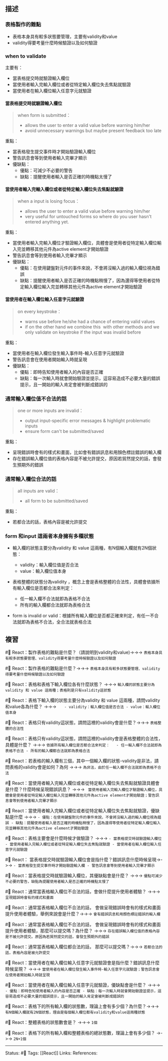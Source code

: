 ## 描述


### 表格製作的難點
- 表格本身具有較多狀態要管理，主要有validity和value
- validity得要考量什麼時候驗證以及如何驗證



### when to validate
主要有：
- 當表格提交時就驗證輸入欄位
- 當使用者輸入完輸入欄位或者從特定輸入欄位失去焦點就驗證
- 當使用者在輸入欄位輸入任意字元就驗證


#### 當表格提交時就驗證輸入欄位
> when form is submitted：
>- allows the user to enter a valid value before warning him/her 
>- avoid unnecessary warnings but maybe present feedback too late 

重點：
- 當表格發生提交事件時才開始驗證輸入欄位
- 警告訊息會等到使用者輸入完畢才顯示
- 優缺點：
	- 優點：可減少不必要的警告
	- 缺點：提醒使用者輸入是否正確的時機點太慢了
#### 當使用者輸入完輸入欄位或者從特定輸入欄位失去焦點就驗證

> when a input is losing focus：
> - allows the user to enter a valid value before warning him/her 
> - very useful for untouched forms so where do you user hasn't entered anything yet.

重點：
- 當使用者輸入完輸入欄位才驗證輸入欄位，具體會是使用者從特定輸入欄位輸入完並轉移其他元件為active element才開始驗證
- 警告訊息會等到使用者輸入完畢才顯示
- 優缺點：
	- 優點：在使用鍵盤對元件的事件來說，不會將沒輸入過的輸入欄位視為錯誤
	- 缺點：提醒使用者輸入是否正確的時機點稍慢了，因為還得等使用者從特定輸入欄位輸入完並轉移其他元件為active element才開始驗證





#### 當使用者在輸入欄位輸入任意字元就驗證
> on every keystroke：
>- warns use before he/she had a chance of entering valid values 
>- if on the other hand we combine this  with other methods and we only validate on keystroke if the input was invalid before


重點：
- 當使用者在輸入欄位發生輸入事件時-輸入任意字元就驗證
- 警告訊息會在使用者開始輸入時就呈現
- 優缺點：
	- 優點：即時告知使用者輸入的內容是否正確
	- 缺點：每一次輸入時就會開始驗證並提示，這容易造成不必要大量的錯誤提示，且一開始的輸入肯定會被判斷成錯誤的




###  通常輸入欄位值不合法的話

> one or more inputs are invalid：
> - output input-specific error messages & highlight problematic inputs
> - ensure form can't be submitted/saved


重點：
- 呈現錯誤時會有的樣式和畫面，比如會有錯誤訊息和用顏色標註錯誤的輸入欄
- 存在錯誤輸入欄位值的表格內容是不被允許提交，原因若貿然提交的話，會發生預期外的錯誤


### 通常輸入欄位合法的話
 
> all inputs are valid：
> - all form to be submitted/saved

重點：
- 若都合法的話，表格內容是被允許提交

###  form 和input 這兩者本身擁有多種狀態

- 輸入欄的狀態主要分為validity 和 value 這兩種，有N個輸入欄就有2N個狀態：
	- validity：輸入欄位值是否合法
	- value：輸入欄位值本身
- 表格整體的狀態分為validity ，概念上會是表格整體的合法性，具體會依據所有輸入欄位是否都合法來判定：
	- 任一輸入欄不合法就即為表格不合法
	- 所有的輸入欄都合法就即為表格合法

- form is invalid or valid：根據所有輸入欄位是否都正確來判定，有任一不合法就即為表格不合法，全合法就表格合法

## 複習


#🧠 React：製作表格的難點是什麼？（請說明到validity和value)->->-> `表格本身具有較多狀態要管理、validity得要考量什麼時候驗證以及如何驗證`


#🧠 React：製作表格的難點是什麼？->->-> `表格本身具有較多狀態要管理、validity得要考量什麼時候驗證以及如何驗證`

#🧠 React：表格和表格下輸入欄位各有什麼狀態？ ->->-> `輸入欄的狀態主要分為validity 和 value 這兩種；表格則是只有validity這狀態`

#🧠 React：表格下輸入欄的狀態主要分為validity 和 value 這兩種，請問validity和value各為什麼？ ->->-> `	- validity：輸入欄位值是否合法 - value：輸入欄位值本身`

#🧠 React：表格只有validity這狀態，請問這裡的validity會是什麼？->->-> `表格整體的合法性`

#🧠 React：表格只有validity這狀態，請問這裡的validity會是表格整體的合法性，具體是什麼？ ->->-> `依據所有輸入欄位是否都合法來判定：	- 任一輸入欄不合法就即為表格不合法 - 所有的輸入欄都合法就即為表格合法`

#🧠 React：若表格的輸入欄有三個，其中一個輸入欄的狀態-validity是非法，請問表格的validity會是如何？為何 ->->-> `為非法，由於任一輸入欄不合法就即為表格不合法`

#🧠 React：當使用者輸入完輸入欄位或者從特定輸入欄位失去焦點就驗證具體會是什麼？什麼時候呈現錯誤訊息？ ->->-> ` 當使用者輸入完輸入欄位才驗證輸入欄位，具體會是使用者從特定輸入欄位輸入完並轉移其他元件為active element才開始驗證；警告訊息會等到使用者輸入完畢才顯示`


#🧠 React：當使用者輸入完輸入欄位或者從特定輸入欄位失去焦點就驗證，優缺點是什麼 ->->-> `- 優點：在使用鍵盤對元件的事件來說，不會將沒輸入過的輸入欄位視為錯誤 - 缺點：提醒使用者輸入是否正確的時機點稍慢了，因為還得等使用者從特定輸入欄位輸入完並轉移其他元件為active element才開始驗證`



#🧠 React：表格主要會是什麼時候才做驗證？ ->->-> `- 當表格提交時就驗證輸入欄位 - 當使用者輸入完輸入欄位或者從特定輸入欄位失去焦點就驗證 - 當使用者在輸入欄位輸入任意字元就驗證`

#🧠 React： 當表格提交時就驗證輸入欄位會是指什麼？錯誤訊息什麼時候呈現->->-> `- 當表格發生提交事件時才開始驗證輸入欄 - 警告訊息會等到使用者輸入完畢才顯示`

#🧠 React：當表格提交時就驗證輸入欄位，其優缺點會是什麼？ ->->-> `優點可減少不必要的警告，缺點為提醒使用者輸入是否正確的時機點太慢了`


#🧠 React：通常當表格輸入欄位不合法的話，會做什麼提升使用者體驗？ ->->-> `呈現錯誤時會有的樣式和畫面`

#🧠 React：通常當表格輸入欄位不合法的話， 會做呈現錯誤時會有的樣式和畫面提升使用者體驗，舉例來說會是什麼？->->-> `會有錯誤訊息和用顏色標註錯誤的輸入欄`

#🧠 React：通常當表格輸入欄位不合法的話， 會做呈現錯誤時會有的樣式和畫面提升使用者體驗，那麼可以提交嗎？為什麼？ ->->-> `存在錯誤輸入欄位值的表格內容是不被允許提交。原因為若貿然提交的話，會發生預期外的錯誤`

#🧠 React：通常當表格輸入欄位都合法的話， 那麼可以提交嗎？->->-> `若都合法的話，表格內容是被允許提交`

#🧠 React：當使用者在輸入欄位輸入任意字元就驗證會是指什麼？錯誤訊息什麼時候呈現？ ->->-> `當使用者在輸入欄位發生輸入事件時-輸入任意字元就驗證；警告訊息會在使用者開始輸入時就呈現`

#🧠 React：當使用者在輸入欄位輸入任意字元就驗證，優缺點會是什麼？ ->->-> `	- 優點：即時告知使用者輸入的內容是否正確 - 缺點：每一次輸入時就會開始驗證並提示，這容易造成不必要大量的錯誤提示，且一開始的輸入肯定會被判斷成錯誤的`



#🧠 React：表格下的所有輸入欄的狀態數，理論上會有多少個？為什麼？->->-> `有N個輸入欄就有2N個狀態，理由是每個輸入欄位都有validity和value這兩種狀態`


#🧠 React：整體表格的狀態數會是？ ->->-> `1個`

#🧠 React：表格下的所有輸入欄和整體表格的總狀態數，理論上會有多少個？ ->->-> `2N+1個`

---
Status: #🌱 
Tags:
[[React]]
Links:
References: